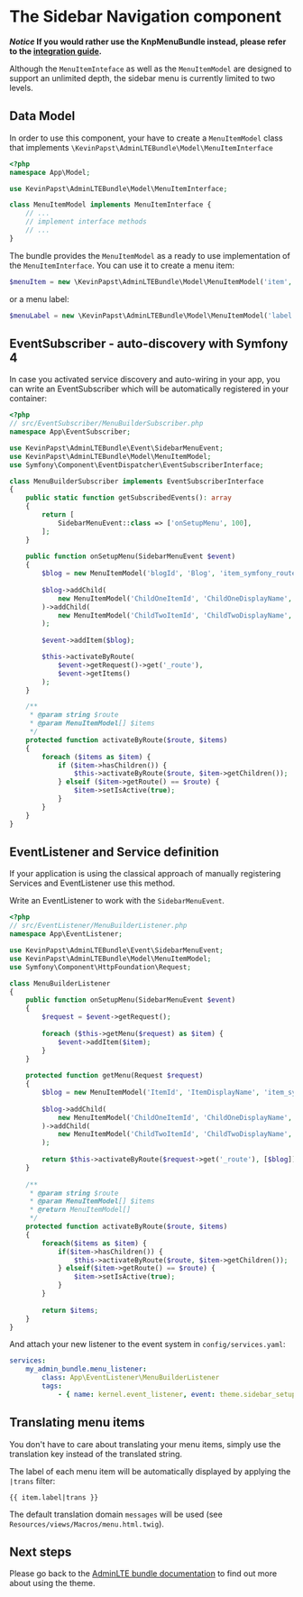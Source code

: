 # The Sidebar Navigation component

__*Notice* If you would rather use the KnpMenuBundle instead, please refer to the [integration guide][1].__

Although the `MenuItemInteface` as well as the `MenuItemModel` are designed to support an unlimited depth, 
the sidebar menu is currently limited to two levels.

## Data Model

In order to use this component, your have to create a `MenuItemModel` class that implements `\KevinPapst\AdminLTEBundle\Model\MenuItemInterface`
```php
<?php
namespace App\Model;

use KevinPapst\AdminLTEBundle\Model\MenuItemInterface;

class MenuItemModel implements MenuItemInterface {
    // ...
    // implement interface methods
    // ...
}
```
The bundle provides the `MenuItemModel` as a ready to use implementation of the `MenuItemInterface`. 
You can use it to create a menu item:

```php
$menuItem = new \KevinPapst\AdminLTEBundle\Model\MenuItemModel('item', 'Item', 'item_route_name');
```

or a menu label:
```php
$menuLabel = new \KevinPapst\AdminLTEBundle\Model\MenuItemModel('label', 'Label', false);
```

## EventSubscriber - auto-discovery with Symfony 4

In case you activated service discovery and auto-wiring in your app, you can write an EventSubscriber which will 
be automatically registered in your container:

```php
<?php
// src/EventSubscriber/MenuBuilderSubscriber.php
namespace App\EventSubscriber;

use KevinPapst\AdminLTEBundle\Event\SidebarMenuEvent;
use KevinPapst\AdminLTEBundle\Model\MenuItemModel;
use Symfony\Component\EventDispatcher\EventSubscriberInterface;

class MenuBuilderSubscriber implements EventSubscriberInterface
{
    public static function getSubscribedEvents(): array
    {
        return [
            SidebarMenuEvent::class => ['onSetupMenu', 100],
        ];
    }
    
    public function onSetupMenu(SidebarMenuEvent $event)
    {
        $blog = new MenuItemModel('blogId', 'Blog', 'item_symfony_route', [], 'fas fa-tachometer-alt');
    
        $blog->addChild(
            new MenuItemModel('ChildOneItemId', 'ChildOneDisplayName', 'child_1_route', [], 'fas fa-rss-square')
        )->addChild(
            new MenuItemModel('ChildTwoItemId', 'ChildTwoDisplayName', 'child_2_route')
        );
        
        $event->addItem($blog);

        $this->activateByRoute(
            $event->getRequest()->get('_route'),
            $event->getItems()
        );
    }

    /**
     * @param string $route
     * @param MenuItemModel[] $items
     */
    protected function activateByRoute($route, $items)
    {
        foreach ($items as $item) {
            if ($item->hasChildren()) {
                $this->activateByRoute($route, $item->getChildren());
            } elseif ($item->getRoute() == $route) {
                $item->setIsActive(true);
            }
        }
    }
}
```

## EventListener and Service definition    

If your application is using the classical approach of manually registering Services and EventListener use this method.

Write an EventListener to work with the `SidebarMenuEvent`.

```php
<?php
// src/EventListener/MenuBuilderListener.php
namespace App\EventListener;

use KevinPapst\AdminLTEBundle\Event\SidebarMenuEvent;
use KevinPapst\AdminLTEBundle\Model\MenuItemModel;
use Symfony\Component\HttpFoundation\Request;

class MenuBuilderListener
{
    public function onSetupMenu(SidebarMenuEvent $event)
    {
        $request = $event->getRequest();
    
        foreach ($this->getMenu($request) as $item) {
            $event->addItem($item);
        }
    }
    
    protected function getMenu(Request $request)
    {
        $blog = new MenuItemModel('ItemId', 'ItemDisplayName', 'item_symfony_route', [], 'iconclasses fa fa-plane');
    
        $blog->addChild(
            new MenuItemModel('ChildOneItemId', 'ChildOneDisplayName', 'child_1_route', [], 'fa fa-rss-square')
        )->addChild(
            new MenuItemModel('ChildTwoItemId', 'ChildTwoDisplayName', 'child_2_route')
        );
        
        return $this->activateByRoute($request->get('_route'), [$blog]);
    }
    
    /**
     * @param string $route
     * @param MenuItemModel[] $items
     * @return MenuItemModel[]
     */
    protected function activateByRoute($route, $items)
    {
        foreach($items as $item) {
            if($item->hasChildren()) {
                $this->activateByRoute($route, $item->getChildren());
            } elseif($item->getRoute() == $route) {
                $item->setIsActive(true);
            }
        }
    
        return $items;
    }
}
```

And attach your new listener to the event system in `config/services.yaml`:
```yaml
services:
    my_admin_bundle.menu_listener:
        class: App\EventListener\MenuBuilderListener
        tags:
            - { name: kernel.event_listener, event: theme.sidebar_setup_menu, method: onSetupMenu }
```

## Translating menu items

You don't have to care about translating your menu items, simply use the translation key instead of the translated string.

The label of each menu item will be automatically displayed by applying the `|trans` filter: 
```twig
{{ item.label|trans }} 
```
The default translation domain `messages` will be used (see `Resources/views/Macros/menu.html.twig`).

## Next steps

Please go back to the [AdminLTE bundle documentation](README.md) to find out more about using the theme.

[1]: knp_menu.md